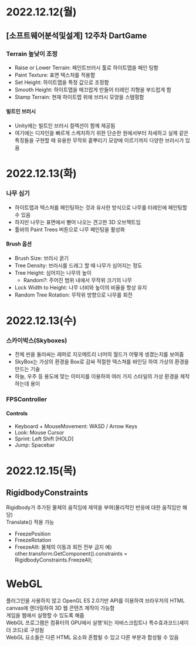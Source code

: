# 2022.12.12(월)

## [소프트웨어분석및설계] 12주차 DartGame
### Terrain 높낮이 조정
- Raise or Lower Terrain: 페인트브러시 툴로 하이트맵을 페인
팅함
- Paint Texture: 표면 텍스처를 적용함
- Set Height: 하이트맵을 특정 값으로 조정함
- Smooth Height: 하이트맵을 매끄럽게 만들어 터레인 지형을 부드럽게 함
- Stamp Terrain: 현재 하이트맵 위에 브러시 모양을 스탬핑함

#### 빌트인 브러시
- Unity에는 빌트인 브러시 컬렉션이 함께 제공됨
- 여기에는 디자인을 빠르게 스케치하기 위한 단순한 원에서부터 자세하고 실제 같은 특징들을 구현할 때 유용한 무작위 흩뿌리기 모양에 이르기까지 다양한 브러시가 있음

# 2022.12.13(화)

### 나무 심기
- 하이트맵과 텍스처를 페인팅하는 것과 유사한 방식으로 나무를 터레인에 페인팅할 수 있음
- 하지만 나무는 표면에서 뻗어 나오는 견고한 3D 오브젝트임
- 툴바의 Paint Trees 버튼으로 나무 페인팅을 활성화

#### Brush 옵션
- Brush Size: 브러시 굵기
- Tree Density: 브러시를 드래그 할 때 나무가 심어지는 정도
- Tree Height: 심어지는 나무의 높이
    - Random?: 주어진 범위 내에서 무작위 크기의 나무
- Lock Width to Height: 나무 너비와 높이의 비율을 항상 유지
- Random Tree Rotation: 무작위 방향으로 나무를 회전

# 2022.12.13(수)

### 스카이박스(Skyboxes)
- 전체 씬을 둘러싸는 래퍼로 지오메트리 너머의 월드가 어떻게 생겼는지를 보여줌
- SkyBox는 가상의 환경을 Box로 감싸 적절한 텍스쳐를 바인딩 하여 가상의 환경을 만드는 기술
- 하늘, 우주 등 용도에 맞는 이미지를 이용하여 여러 가지 스타일의 가상 환경을 제작하는데 용이

### FPSController
#### Controls
- Keyboard + MouseMovement: WASD / Arrow Keys
- Look: Mouse Cursor
- Sprint: Left Shift [HOLD]
- Jump: Spacebar

# 2022.12.15(목)

## RigidbodyConstraints
Rigidbody가 추가된 물체의 움직임에 제약을 부여(물리적인 반응에 대한 움직임만 해당)  
Translate() 적용 가능  
- FreezePosition
- FreezeRotation
- FreezeAlll: 물체의 이동과 회전 전부 금지
예) other.transform.GetComponent<Rigidbody>().constraints = RigidbodyConstraints.FreezeAll;

# WebGL
플러그인을 사용하지 않고 OpenGL ES 2.0기반 API를 이용하여 브라우저의 HTML canvas에 렌더링하여 3D 웹 콘텐츠 제작이 가능함  
게임을 웹에서 실행할 수 있도록 해줌  
WebGL 프로그램은 컴퓨터의 GPU에서 실행'되는 자바스크립트나 특수효과코드(셰이더 코드)로 구성됨  
WebGL 요소들은 다른 HTML 요소와 혼합될 수 있고 다른 부분과 합성될 수 있음  